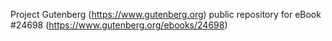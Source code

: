 Project Gutenberg (https://www.gutenberg.org) public repository for eBook #24698 (https://www.gutenberg.org/ebooks/24698)
